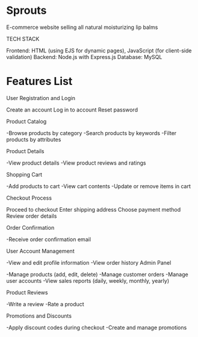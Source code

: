 # Sprouts
E-commerce website selling all natural moisturizing lip balms

TECH STACK

Frontend: HTML (using EJS for dynamic pages), JavaScript (for client-side validation)
Backend: Node.js with Express.js
Database: MySQL

# Features List

User Registration and Login

  Create an account
  Log in to account
  Reset password

Product Catalog

-Browse products by category
-Search products by keywords
-Filter products by attributes

Product Details

-View product details
-View product reviews and ratings

Shopping Cart

-Add products to cart
-View cart contents
-Update or remove items in cart

Checkout Process

  Proceed to checkout
  Enter shipping address
  Choose payment method
  Review order details

Order Confirmation

-Receive order confirmation email

User Account Management

-View and edit profile information
-View order history 
Admin Panel

-Manage products (add, edit, delete)
-Manage customer orders
-Manage user accounts
-View sales reports (daily, weekly, monthly, yearly)

Product Reviews

-Write a review
-Rate a product

Promotions and Discounts

-Apply discount codes during checkout
-Create and manage promotions

